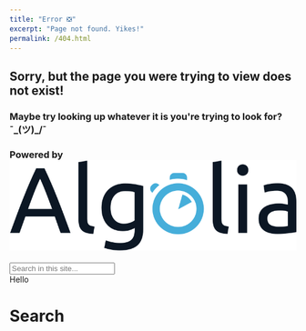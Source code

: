 ```yaml
---
title: "Error ❎"
excerpt: "Page not found. Yikes!"
permalink: /404.html
---
```


## Sorry, but the page you were trying to view does not exist!

### Maybe try looking up whatever it is you're trying to look for? ¯\_(ツ)_/¯</h2>

<h3>Powered by <img src="/assets/images/Algolia.svg" class="algolia-logo" alt="Algolia Logo"></h3>

<input type="text" class="algolia__input js-algolia__input" autocomplete="off" name="query" placeholder="Search in this site..." />

<div class="content container">
  <div class="algolia__initial-content js-algolia__initial-content">Hello</div>

  <div class="algolia__search-content js-algolia__search-content">
    <h1 class="page-title">Search</h1>
    <div class="posts algolia__results"></div>
  </div>
</div>